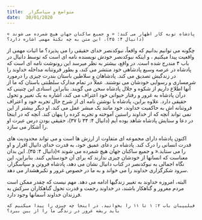 ```yaml
---
title:  متواضع و سپاسگزار
date:  30/01/2020
---
```


`پادشاه توبه کار اظهار می کند: « و جمیع ساکنان جهان هیچ شمرده می شوند » (دانیال ۴: ۳۵). این متن به چه نکتهٔ مهمی اشاره دارد؟`

چگونه می توانیم بدانیم که واقعاً، نبوکدنصر خدای حقیقی را می پذیرد؟ ما اثبات مهمی از واقعیت پیدا میکنیم ، و اینکه نبوکدنصر خودش نویسنده نامه ای است که توسط دانیال در باب ۴ مندرج شده است. در واقع، بیشتر به نظر میرسد این رونوشت نامه ای است که پادشاه در عرصه وسیع پادشاهی خود منتشر می کند، و بطور فروتنانه مداخله خداوند را در زندگیش تصدیق می کند. پادشاهان و سلاطین باستان بندرت چیزی را درمورد شرمساری و رسوایی خودشان می نوشتند. عملاً در تمام مدارک سلطنتی باستان که ما از آنها اطلاع داریم از شکوه و جلال پادشاه سخن می گویند. بنابراین اسنادی این چنینی که درآن پادشاه به غرور و رفتار حیوانی خود اعتراف می کند، اشاره به یک تغییر و تحول حقیقی دارد. علاوه براین، پادشاه با نوشتن نامه ای از شرح حال تجربه خود و اعتراف فروتنانه اش به حاکمیت خداوند، خود مانند یک مبشر عمل می کند. او دیگر بیشتر از این نمی تواند آنچه که از خداوند راستین آموخته و تجربه کرده را پنهان کند. آنچه که در اینجا در دعا و ستایش پادشاه شاهد بوده ایم (دانیال ۴: ۳۴ تا ۳۷)، حقیقی بودن درس عبرت او را آشکار می سازد.

اکنون پادشاه دارای مجموعه ای متفاوت از ارزش ها است و می تواند محدودیت های قدرت انسانی را درک کند. پادشاه در دعای عمیق خود، به قدرت خدای دانیال اقرار و او را می ستاید.« و جمیع ساکنان جهان هیچ شمرده می شوند »(دانیال ۴: ۳۵). این بدان معناست که انسانها از خودشان چیزی ندارند که برای آن خودستایی کنند. بنابراین، این نگاه اجمالی به نبوکدنصر در کتاب دانیال نشان می دهد، پادشاه فروتن و سپاسگزار، سرود شکرگزاری خداوند را می خواند و به ما در خصوص غرور و تکبرهشدار می دهد.

البته، امروزه خداوند به تغییر زندگیها ادامه می دهد. مهم نیست که چقدر ممکن است مردم مغرور و گناهکار باشند، در خداوند رحمت و قدرت تحول گناهکاران سرکش به فرزندان خداوند آسمانها وجود دارد.

`فیلیپیان باب ۲: ۱ تا ۱۱ را بخوانید. در اینجا چه چیزی را پیدا میکنیم که باید ریشه غرور در زندگی ما را از بین ببرد؟`